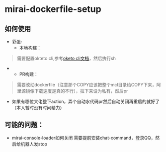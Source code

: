 # mirai-dockerfile-setup
## 如何使用
* 彩蛋:
    * 本地构建：
> 需要配置okteto cli,参考[oketo cli文档](https://www.okteto.com/docs/cloud/okteto-cli)，然后执行sh
*
    * PR构建：
> 需要改动dockerfile（注意那个COPY应该把整个mcl目录给COPY下来，阿里源镜像下载速度是真的不行），拉下来设为私有，然后pr
* 如果有哪位大佬整下action，弄个自动水代码pr然后自动关闭再重启的就好了（本人暂时没有时间精力）
## 可能的问题：
- mirai-console-loader如何关闭
需要提前安装chat-command，登录QQ，然后给机器人发stop

